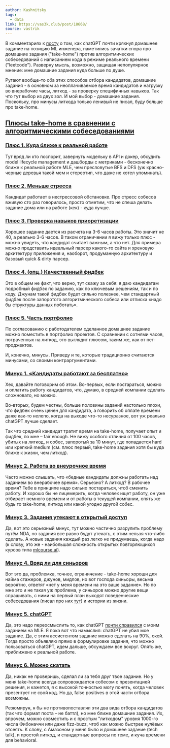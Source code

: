 ```yaml
---
author: Kashnitsky
tags:
  - data
link: https://vas3k.club/post/18668/
source: vastrik
---
```

В комментариях к [посту](https://vas3k.club/post/1819470/) о том, как chatGPT почти крякнул домашнее задание на позицию ML инженера, наметились зачатки спора про домашние задания ("take-home") против алгоритмических собеседований с написанием кода в режиме реального времени ("leetcode"). Разверну мысль, возможно, защищая непопулярное мнение: мне домашние задания куда больше по душе.

Ругают вообще-то оба этих способов отбора кандидатов, домашние задания - в основном за неоплачиваемое время кандидатов и нагрузку во внерабочие часы, литкод - за проверку специфичных навыков. Так что тут выбор из двух зол. И мой выбор - домашние задания. Поскольку, про минусы литкода только ленивый не писал, буду больше про take-home.

## [Плюсы take-home в сравнении с алгоритмическими собеседованиями](https://vas3k.club/post/18668/#Pliusy-take-home-v-sravne)

### [Плюс 1. Куда ближе к реальной работе](https://vas3k.club/post/18668/#Plius-1-Kuda-blizhe-k-rea)

Тут вряд ли кто поспорит, завернуть модельку в API и докер, обсудить model lifecycle management и дашборды с метриками - бесконечно ближе к реальной работе MLE, чем пресловутые BFS и DFS (уж красно-черные деревья такой мем и стереотип, что даже не хотел упоминать).

### [Плюс 2. Меньше стресса](https://vas3k.club/post/18668/#Plius-2-Menshe-stressa)

Кандидат работает в нестрессовой обстановке. Про стресс собесов вживую сто раз говорилось, просто отметим, что не спеша делать задание дома или на работе (кек) - куда лучше.

### [Плюс 3. Проверка навыков приоретизации](https://vas3k.club/post/18668/#Plius-3-Proverka-navykov)

Хорошее задание дается из расчета на 3-6 часов работы. Это значит не 40, а реально 3-6 часов. В таком ограничении я вижу только плюс - можно увидеть, что кандидат считает важным, а что нет. Для примера можно представить идеальный парсер какого-то сайта и хреновую архитектуру приложения и, наоборот, продуманную архитектуру и базовый quick & dirty парсер.

### [Плюс 4. (опц.) Качественный фидбек](https://vas3k.club/post/18668/#Plius-4-opts-Kachestven)

Это в общем не факт, что верно, тут скажу за себя: я даю кандидатам подробный фидбэк по заданию, как по ключевым решениям, так и по коду. Джунам такой фидбек будет сильно полезнее, чем стандартный фидбэк после запоротого алгоритмического собеса или отписка «надо бы структуры данных поботать».

### [Плюс 5. Часть портфолио](https://vas3k.club/post/18668/#Plius-5-Chast-portfolio)

По согласованию с работодателем сделанное домашнее задание можно поместить в портфолио проектов. С сравнении с сотнями часов, потраченных на литкод, это выглядит плюсом, таким же, как от пет-проджектов.

И, конечно, минусы. Приведу и те, которые традиционно считаются минусами, со своими контраргументами.

### [Минус 1. «Кандидаты работают за бесплатно»](https://vas3k.club/post/18668/#Minus-1-Kandidaty-rabo)

Хех, давайте поговорим об этом. Во-первых, если постараться, можно и оплатить работу кандидатов, что, думаю, в средней компании сделать сложновато, но можно.

Во-вторых, будем честны, больше половины заданий настолько плохи, что фидбек очень ценен для кандидата, а говорить об оплате времени даже как-то нелепо, когда на выходе что-то несуразное, вот уж реально chatGPT лучше сделает.

Так что средний кандидат тратит время на take-home, получает опыт и фидбек, по мне – fair enough. Не вижу особого отличия от 100 часов, убитых на литкод, и собес, запоротый за 10 минут, где попадается hard или крепкий medium (см. плюс первый, take-home задания хотя бы куда ближе к жизни, чем литкод).

### [Минус 2. Работа во внеурочное время](https://vas3k.club/post/18668/#Minus-2-Rabota-vo-vneur)

Часто можно слышать, что «бедные кандидаты должны работать над заданием во внерабочее время». Серьезно? А литкод? В рабочее время? Тебе в принципе надо сильно постараться, чтоб сменить работу. И хорошо бы не лицемерить, когда человек ищет работу, он уже отбирает немного времени и от работы в текущей компании, опять же будь то take-home, литкод или какой угодно другой собес.

### [Минус 3. Задания утекают в открытый доступ](https://vas3k.club/post/18668/#Minus-3-Zadaniia-utekaiut)

Да, вот это серьезный минус, тут можно частично разрулить проблему путём NDA, но задания все равно будут утекать, с этим нельзя что-либо сделать. А новые задания каждый раз легко не придумаешь, когда надо (к слову, это же - наибольшая сложность открытых повторяющихся курсов типа [mlcourse.ai](https://mlcourse.ai/)).

### [Минус 4. Вряд ли для синьоров](https://vas3k.club/post/18668/#Minus-4-Vriad-li-dlia-sin)

Вот это да, проблемка, точнее, ограничение - take-home хороши для найма стажеров, джунов, мидлов, но вот господа синьоры, весьма вероятно, ответят «нет у меня времени на это ваше задание». Но по мне это и не такая уж проблема, у синьоров можно другие вещи спрашивать, с ними на первый план выходят поведенческие собеседования (писал про них [тут](https://t.me/new_yorko_times/6)) и истории из жизни.

### [Минус 5. chatGPT](https://vas3k.club/post/18668/#Minus-5-chatGPT)

Да, это надо переосмыслить то, как chatGPT [почти справился](https://vas3k.club/post/1819470/) с моим заданием на MLE. Я пока вот что намыслил: chatGPT не убил мое задание. Да, с этим ассистентом задание можно сделать на 90%, окей. Тогда просто объявляю прямо в формулировке задания, что можно пользоваться chatGPT, идем дальше, обсуждаем все вокруг. Опять же, приближено к реальной работе.

### [Минус 6. Можно скатать](https://vas3k.club/post/18668/#Minus-6-Mozhno-skatat)

Да, никак не проверишь, сделал ли за тебя друг твое задание. Но у меня take-home всегда сопровождается собесом с презентацией решения, и кажется, я с высокой точностью могу понять, когда человек презентует не свой код. Но да, false positives в этой части отбора возможны.

Резюмируя, я бы не противопоставлял эти два вида отбора кандидатов (так что формат поста – не баттл), но мне ближе домашние задания. Их, впрочем, можно совместить и с простым "литкодом" уровня 1000-го числа Фибоначчи или даже fizz-buzz, чтоб как можно быстрее нулёвых отсеять. К слову, с Амазоном у меня было и домашнее задание (tech talk), и простой литкод, и стандартные вопросы по теме, и куча времени для behavioral.
